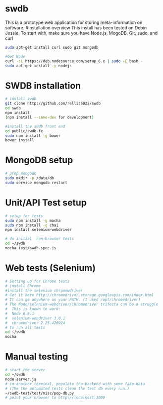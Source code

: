 # swdb
This ia a prototype web application for storing meta-information on software.
#Installation overview
This install has been tested on Debin Jessie.
To start with, make sure you have Node.js, MogoDB, Git, sudo, and curl
```sh
sudo apt-get install curl sudo git mongodb
```
``` sh
#Get Node
curl -sL https://deb.nodesource.com/setup_6.x | sudo -E bash -
sudo apt-get install -y nodejs
```
# SWDB installation
``` bash
# install swdb
git clone http://github.com/rellis6022/swdb
cd swdb
npm install
(npm install --save-dev for development)

#install the swdb front end
cd public/swdb-fe
sudo npm install -g bower
bower install
```
# MongoDB setup
``` sh
# prep mongodb
sudo mkdir -p /data/db
sudo service mongodb restart
```
# Unit/API Test setup
``` sh
# setup for tests
sudo npm install -g mocha
sudo npm install -g chai
npm install selenium-webdriver

# do initial  non-browser tests
cd ~/swdb
mocha test/swdb-spec.js
```
# Web tests (Selenium)
```sh
# Setting up for Chrome tests
# install Chrome
#install the selenium chromewdriver
# Get it here http://chromedriver.storage.googleapis.com/index.html
# It can go anywhere on your PATH. (I used /opt/chromedriver)
# The Node/selenium-webdriver/chromedriver trifecta can be a struggle
#  This is known to work:
#  Node 6.9.1
#  selenium-webdriver 3.0.1
#  chromedriver 2.25.426924
# to run all tests
cd ~/swdb
mocha
```
# Manual testing
```sh
# start the server
cd ~/swdb
node server.js
# in another terminal, populate the backend with some fake data
# (The the automated tests clean the test db every run.)
~/swdb-test/test/misc/pop-db.py
# point your browser to http://localhost:3000
```
